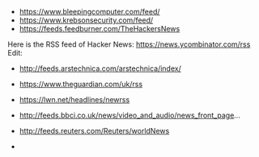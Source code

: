 
- https://www.bleepingcomputer.com/feed/
- https://www.krebsonsecurity.com/feed/
- https://feeds.feedburner.com/TheHackersNews

Here is the RSS feed of Hacker News: https://news.ycombinator.com/rss
Edit:

- http://feeds.arstechnica.com/arstechnica/index/
- https://www.theguardian.com/uk/rss
- https://lwn.net/headlines/newrss
- http://feeds.bbci.co.uk/news/video_and_audio/news_front_page...
- http://feeds.reuters.com/Reuters/worldNews


- 